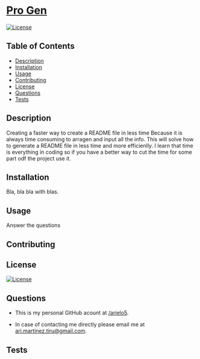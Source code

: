 # [Pro Gen](tobegenerated.com) 

[![License](https://img.shields.io/badge/License-MIT-brightgreen)](https://choosealicense.com/licenses/mit/)

  ## Table of Contents

  - [Description](#description)
  - [Installation](#installation)
  - [Usage](#usage)
  - [Contributing](#contributing)
  - [License](#license)
  - [Questions](#questions)
  - [Tests](#tests)

  ## Description
  
  Creating a faster way to create a README file in less time Because it is always time consuming to arragen and input all the info. This will solve how to generate a README file in less time and more efficienlly. I learn that time is everything in coding so if you have a better way to cut the time for some part odf the project use it.

  ## Installation

  Bla, bla bla with blas.

  ## Usage
  
  Answer the questions
  
  ## Contributing

  

  ## License

  [![License](https://img.shields.io/badge/License-MIT-brightgreen)](https://choosealicense.com/licenses/mit/)

  ## Questions
  
   * This is my personal GitHub acount at [/arielo5](/arielo5.com).

   * In case of contacting me directly please email me at [ari.martinez.tiru@gmail.com](ari.martinez.tiru@gmail.com).

  ## Tests

  
  
  